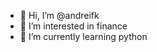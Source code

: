 - 👋 Hi, I’m @andreifk
- 👀 I’m interested in finance
- 🌱 I’m currently learning python

<!---
andreifk/andreifk is a ✨ special ✨ repository because its `README.md` (this file) appears on your GitHub profile.
You can click the Preview link to take a look at your changes.
--->
